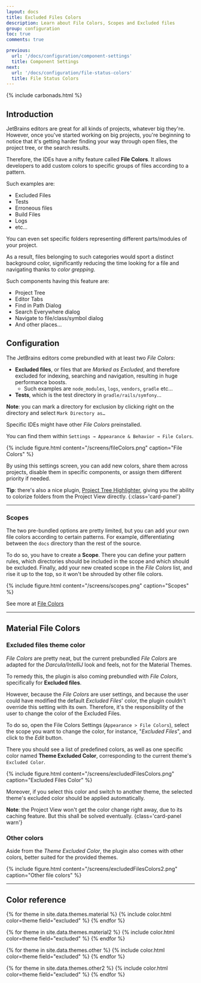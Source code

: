 ```yaml
---
layout: docs
title: Excluded Files Colors
description: Learn about File Colors, Scopes and Excluded files
group: configuration
toc: true
comments: true

previous:
  url: '/docs/configuration/component-settings'
  title: Component Settings
next:
  url: '/docs/configuration/file-status-colors'
  title: File Status Colors
---
```


{% include carbonads.html %}

## Introduction

JetBrains editors are great for all kinds of projects, whatever big they're.
However, once you've started working on big projects, you're beginning to notice that it's getting harder finding your way through open files,
the project tree, or the search results.

Therefore, the IDEs have a nifty feature called **File Colors**.
It allows developers to add custom colors to specific groups of files according to a pattern.

Such examples are:

- Excluded Files
- Tests
- Erroneous files
- Build Files
- Logs
- etc...

You can even set specific folders representing different parts/modules of your project.

As a result, files belonging to such categories would sport a distinct background color,
significantly reducing the time looking for a file and navigating thanks to *color grepping*.

Such components having this feature are:

- Project Tree
- Editor Tabs
- Find in Path Dialog
- Search Everywhere dialog
- Navigate to file/class/symbol dialog
- And other places…

## Configuration

The JetBrains editors come prebundled with at least two _File Colors_:

- **Excluded files**, or files that are _Marked as Excluded_, and therefore excluded for indexing, searching and navigation, resulting in huge performance
  boosts.
    - Such examples are `node_modules`, `logs`, `vendors`, `gradle` etc…
- **Tests**, which is the test directory in `gradle/rails/symfony`…

**Note**: you can mark a directory for exclusion by clicking right on the directory and select `Mark Directory as…`

Specific IDEs might have other _File Colors_ preinstalled.

You can find them within `Settings → Appearance & Behavior → File Colors`.

{% include figure.html content="/screens/fileColors.png" caption="File Colors" %}

By using this settings screen, you can add new colors, share them across projects,
disable them in specific components, or assign them different priority if needed.

**Tip**: there's also a nice plugin, [Project Tree Highlighter](https://plugins.jetbrains.com/plugin/13951-projecttree-color-highlighter),
giving you the ability to colorize folders from the Project View directly.
{:class='card-panel'}

---

### Scopes

The two pre-bundled options are pretty limited, but you can add your own file colors according to certain patterns.
For example, differentiating between the `docs` directory than the rest of the source.

To do so, you have to create a **Scope**.
There you can define your pattern rules, which directories should be included in the scope and which should be excluded.
Finally, add your new created scope in the _File Colors_ list, and rise it up to the top, so it won't be shrouded by other file colors.

{% include figure.html content="/screens/scopes.png" caption="Scopes" %}

See more
at [File Colors](https://www.jetbrains.com/help/idea/2017.3/file-colors.html?utm_medium=help_link&utm_source=from_product&utm_campaign=IU&utm_content=2017.3)

-----

## Material File Colors

### Excluded files theme color

_File Colors_ are pretty neat, but the current prebundled _File Colors_ are adapted for the _Darcula/IntelliJ_ look and feels, not for the Material Themes.

To remedy this, the plugin is also coming prebundled with _File Colors_, specifically for **Excluded files**.

However, because the _File Colors_ are user settings, and because the user could have modified the default _Excluded Files_' color,
the plugin couldn't override this setting with its own.
Therefore, it's the responsibility of the user to change the color of the Excluded Files.

To do so, open the File Colors Settings (`Appearance > File Colors`), select the scope you want to change the color, for instance, "_Excluded Files_",
and click to the _Edit_ button.

There you should see a list of predefined colors, as well as one specific color named __Theme Excluded Color__,
corresponding to the current theme's `Excluded Color`.

{% include figure.html content="/screens/excludedFilesColors.png" caption="Excluded Files Color" %}

Moreover, if you select this color and switch to another theme, the selected theme's excluded color should be applied automatically.

**Note**: the Project View won't get the color change right away, due to its caching feature.
But this shall be solved eventually.
{class='card-panel warn'}

### Other colors

Aside from the _Theme Excluded Color_, the plugin also comes with other colors, better suited for the provided themes.

{% include figure.html content="/screens/excludedFilesColors2.png" caption="Other file colors" %}

-----

## Color reference

{% for theme in site.data.themes.material %}
{% include color.html color=theme field="excluded" %}
{% endfor %}

{% for theme in site.data.themes.material2 %}
{% include color.html color=theme field="excluded" %}
{% endfor %}

{% for theme in site.data.themes.other %}
{% include color.html color=theme field="excluded" %}
{% endfor %}

{% for theme in site.data.themes.other2 %}
{% include color.html color=theme field="excluded" %}
{% endfor %}
